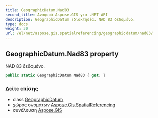 ```yaml
---
title: GeographicDatum.Nad83
second_title: Αναφορά Aspose.GIS για .NET API
description: GeographicDatum ιδιοκτησία. NAD 83 δεδομένο.
type: docs
weight: 30
url: /el/net/aspose.gis.spatialreferencing/geographicdatum/nad83/
---
```

## GeographicDatum.Nad83 property

NAD 83 δεδομένο.

```csharp
public static GeographicDatum Nad83 { get; }
```

### Δείτε επίσης

* class [GeographicDatum](../)
* χώρος ονομάτων [Aspose.Gis.SpatialReferencing](../../geographicdatum/)
* συνέλευση [Aspose.GIS](../../../)


